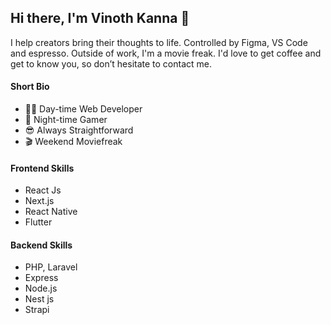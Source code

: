 ## Hi there, I'm Vinoth Kanna 👋

I help creators bring their thoughts to life. Controlled by Figma, VS Code and espresso. Outside of work, I'm a movie freak. I'd love to get coffee and get to know you, so don’t hesitate to contact me.

#### Short Bio

- 👨‍💻 Day-time Web Developer
- 🤖 Night-time Gamer 
- 😎 Always Straightforward
- 🎬 Weekend Moviefreak

#### Frontend Skills

- React Js
- Next.js
- React Native
- Flutter



#### Backend Skills

- PHP, Laravel
- Express
- Node.js
- Nest js
- Strapi 


<!---
vinocrazyk/vinocrazyk is a ✨ special ✨ repository because its `README.md` (this file) appears on your GitHub profile.
You can click the Preview link to take a look at your changes.
--->
